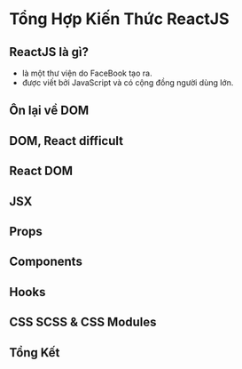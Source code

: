 # Tổng Hợp Kiến Thức ReactJS

## ReactJS là gì?
- là một thư viện do FaceBook tạo ra.
- được viết bởi JavaScript và có cộng đồng người dùng lớn.

## Ôn lại về DOM

## DOM, React difficult


## React DOM


## JSX

## Props

## Components

## Hooks

## CSS SCSS & CSS Modules


## Tổng Kết